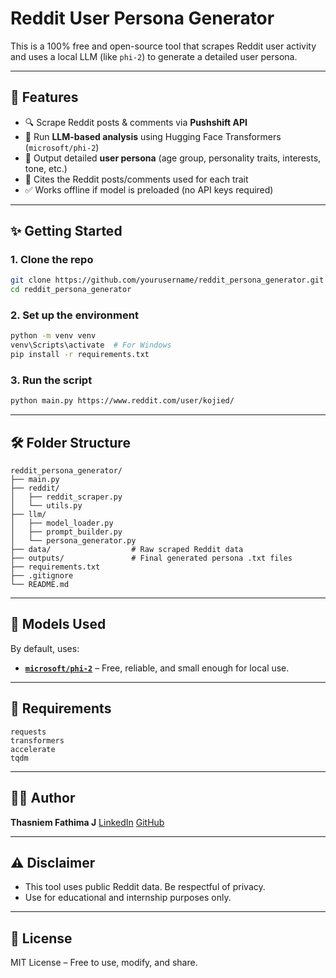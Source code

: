 # Reddit User Persona Generator

This is a 100% free and open-source tool that scrapes Reddit user activity and uses a local LLM (like `phi-2`) to generate a detailed user persona.

---

## 📌 Features

* 🔍 Scrape Reddit posts & comments via **Pushshift API**
* 🤖 Run **LLM-based analysis** using Hugging Face Transformers (`microsoft/phi-2`)
* 📝 Output detailed **user persona** (age group, personality traits, interests, tone, etc.)
* 🧾 Cites the Reddit posts/comments used for each trait
* ✅ Works offline if model is preloaded (no API keys required)

---

## ✨ Getting Started

### 1. Clone the repo

```bash
git clone https://github.com/yourusername/reddit_persona_generator.git
cd reddit_persona_generator
```

### 2. Set up the environment

```bash
python -m venv venv
venv\Scripts\activate  # For Windows
pip install -r requirements.txt
```

### 3. Run the script

```bash
python main.py https://www.reddit.com/user/kojied/
```

---

## 🛠 Folder Structure

```
reddit_persona_generator/
├── main.py
├── reddit/
│   ├── reddit_scraper.py
│   └── utils.py
├── llm/
│   ├── model_loader.py
│   ├── prompt_builder.py
│   └── persona_generator.py
├── data/                  # Raw scraped Reddit data
├── outputs/               # Final generated persona .txt files
├── requirements.txt
├── .gitignore
└── README.md
```

---

## 🧠 Models Used

By default, uses:

* **[`microsoft/phi-2`](https://huggingface.co/microsoft/phi-2)** – Free, reliable, and small enough for local use.

---

## 📃 Requirements

```
requests
transformers
accelerate
tqdm
```

---

## 🙋‍♀️ Author

**Thasniem Fathima J**
[LinkedIn](https://www.linkedin.com/in/thasniem-fathima-engineering-student)
[GitHub](https://github.com/Thasniem)

---

## ⚠️ Disclaimer

* This tool uses public Reddit data. Be respectful of privacy.
* Use for educational and internship purposes only.

---

## 📃 License

MIT License – Free to use, modify, and share.
